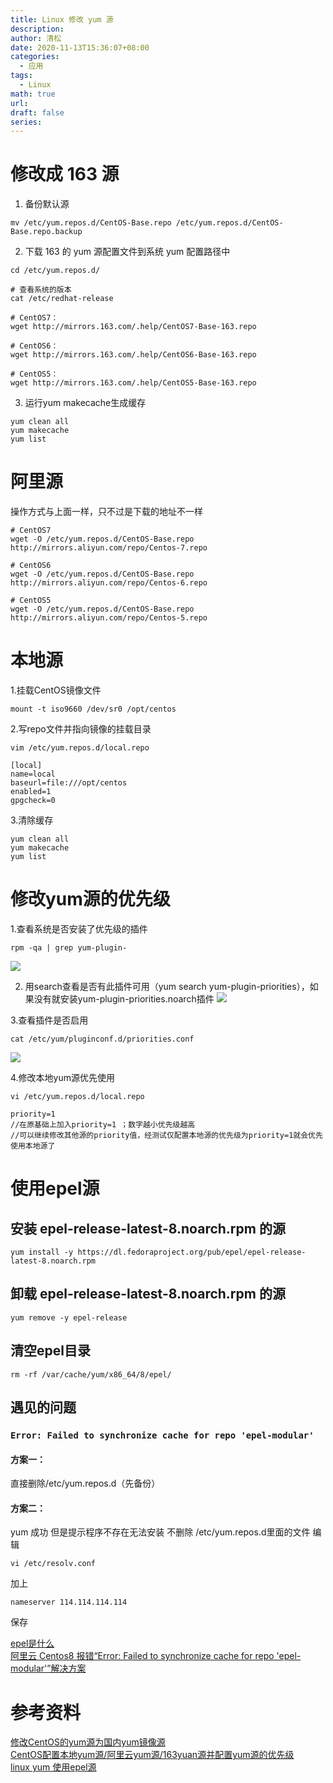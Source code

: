 ```yaml
---
title: Linux 修改 yum 源
description: 
author: 清松
date: 2020-11-13T15:36:07+08:00
categories:
  - 应用
tags:
  - Linux
math: true
url: 
draft: false
series:
---
```

# 修改成 163 源
1. 备份默认源
```
mv /etc/yum.repos.d/CentOS-Base.repo /etc/yum.repos.d/CentOS-Base.repo.backup
```
2. 下载 163 的 yum 源配置文件到系统 yum 配置路径中
```
cd /etc/yum.repos.d/

# 查看系统的版本
cat /etc/redhat-release

# CentOS7：
wget http://mirrors.163.com/.help/CentOS7-Base-163.repo

# CentOS6：
wget http://mirrors.163.com/.help/CentOS6-Base-163.repo

# CentOS5：
wget http://mirrors.163.com/.help/CentOS5-Base-163.repo
```
3. 运行yum makecache生成缓存
```
yum clean all
yum makecache   
yum list 
```
# 阿里源
操作方式与上面一样，只不过是下载的地址不一样
```
# CentOS7
wget -O /etc/yum.repos.d/CentOS-Base.repo http://mirrors.aliyun.com/repo/Centos-7.repo

# CentOS6
wget -O /etc/yum.repos.d/CentOS-Base.repo http://mirrors.aliyun.com/repo/Centos-6.repo

# CentOS5
wget -O /etc/yum.repos.d/CentOS-Base.repo http://mirrors.aliyun.com/repo/Centos-5.repo
```

# 本地源
1.挂载CentOS镜像文件
```
mount -t iso9660 /dev/sr0 /opt/centos
```
2.写repo文件并指向镜像的挂载目录
```
vim /etc/yum.repos.d/local.repo

[local]
name=local
baseurl=file:///opt/centos
enabled=1
gpgcheck=0
```
3.清除缓存
```
yum clean all
yum makecache   
yum list   
```

# 修改yum源的优先级
1.查看系统是否安装了优先级的插件
```
rpm -qa | grep yum-plugin-
```
![](https://img2018.cnblogs.com/blog/1047569/201909/1047569-20190920114734451-2023156632.png)

2. 用search查看是否有此插件可用（yum search yum-plugin-priorities），如果没有就安装yum-plugin-priorities.noarch插件
![](https://img2018.cnblogs.com/blog/1047569/201909/1047569-20190920114922169-1907780763.png)

3.查看插件是否启用
```
cat /etc/yum/pluginconf.d/priorities.conf
```
![](https://img2018.cnblogs.com/blog/1047569/201909/1047569-20190920115051693-1664620722.png)

4.修改本地yum源优先使用
```
vi /etc/yum.repos.d/local.repo

priority=1
//在原基础上加入priority=1 ；数字越小优先级越高
//可以继续修改其他源的priority值，经测试仅配置本地源的优先级为priority=1就会优先使用本地源了
```

# 使用epel源
## 安装 epel-release-latest-8.noarch.rpm 的源
```
yum install -y https://dl.fedoraproject.org/pub/epel/epel-release-latest-8.noarch.rpm
```
## 卸载 epel-release-latest-8.noarch.rpm 的源
```
yum remove -y epel-release
```
## 清空epel目录
```
rm -rf /var/cache/yum/x86_64/8/epel/
```
## 遇见的问题
### `Error: Failed to synchronize cache for repo 'epel-modular'`
#### 方案一：
直接删除/etc/yum.repos.d（先备份）
#### 方案二：
yum 成功 但是提示程序不存在无法安装
不删除 /etc/yum.repos.d里面的文件
编辑
```
vi /etc/resolv.conf
```
加上 
```
nameserver 114.114.114.114
```
保存

[epel是什么](https://www.cnblogs.com/fps2tao/p/7580188.html)  
[阿里云 Centos8 报错“Error: Failed to synchronize cache for repo 'epel-modular'”解决方案](https://blog.csdn.net/h2511425100/article/details/104169013)


# 参考资料
[修改CentOS的yum源为国内yum镜像源](http://www.mamicode.com/info-detail-2281451.html)  
[CentOS配置本地yum源/阿里云yum源/163yuan源并配置yum源的优先级](https://www.cnblogs.com/wzhc/p/11556119.html)  
[linux yum 使用epel源](https://www.cnblogs.com/chengege/p/11128650.html)
